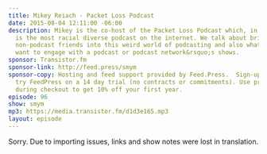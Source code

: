 ```yaml
---
title: Mikey Reiach - Packet Loss Podcast
date: 2015-08-04 12:11:00 -06:00
description: Mikey is the co-host of the Packet Loss Podcast which, in their own words,
  is the most racial diverse podcast on the internet. We talk about bringing your
  non-podcast friends into this weird world of podcasting and also what makes a listener
  want to engage with a podcast or podcast network&rsquo;s shows.
sponsor: Transistor.fm
sponsor-link: http://feed.press/smym
sponsor-copy: Hosting and feed support provided by Feed.Press.  Sign-up today and
  try FeedPress on a 14 day trial (no contracts or commitments). Use promo code "smym"
  during checkout to get 10% off your first year.
episode: 96
show: smym
mp3: https://media.transistor.fm/d1d3e165.mp3
layout: episode
---
```


Sorry. Due to importing issues, links and show notes were lost in translation.
